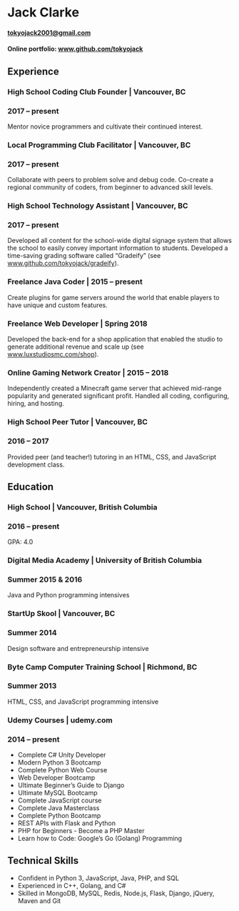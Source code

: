 # Jack Clarke

#### tokyojack2001@gmail.com
#### **Online portfolio:** www.github.com/tokyojack 

## Experience
### High School Coding Club Founder | Vancouver, BC
### 2017 – present
Mentor novice programmers and cultivate their continued interest.

### Local Programming Club Facilitator | Vancouver, BC 
### 2017 – present
Collaborate with peers to problem solve and debug code. Co-create a regional
community of coders, from beginner to advanced skill levels.

### High School Technology Assistant | Vancouver, BC
### 2017 – present 
Developed all content for the school-wide digital signage system that allows the school
to easily convey important information to students. Developed a time-saving grading
software called “Gradeify” (see www.github.com/tokyojack/gradeify).

### Freelance Java Coder | 2015 – present
Create plugins for game servers around the world that enable players to have unique
and custom features.

### Freelance Web Developer | Spring 2018
Developed the back-end for a shop application that enabled the studio to generate
additional revenue and scale up (see www.luxstudiosmc.com/shop).

### Online Gaming Network Creator | 2015 – 2018
Independently created a Minecraft game server that achieved mid-range popularity
and generated significant profit. Handled all coding, configuring, hiring, and hosting. 

### High School Peer Tutor | Vancouver, BC
### 2016 – 2017
Provided peer (and teacher!) tutoring in an HTML, CSS, and JavaScript development
class.

## Education
### High School | Vancouver, British Columbia
### 2016 – present
GPA: 4.0

### Digital Media Academy | University of British Columbia 
### Summer 2015 & 2016
Java and Python programming intensives

### StartUp Skool | Vancouver, BC
### Summer 2014
Design software and entrepreneurship intensive

### Byte Camp Computer Training School | Richmond, BC
### Summer 2013
HTML, CSS, and JavaScript programming intensive

### Udemy Courses | udemy.com
### 2014 – present
 
* Complete C# Unity Developer 
* Modern Python 3 Bootcamp 
* Complete Python Web Course 
* Web Developer Bootcamp 
* Ultimate Beginner’s Guide to Django
* Ultimate MySQL Bootcamp
* Complete JavaScript course
* Complete Java Masterclass 
* Complete Python Bootcamp
* REST APIs with Flask and Python
* PHP for Beginners - Become a PHP Master
* Learn how to Code: Google’s Go (Golang) Programming


## Technical Skills
* Confident in Python 3, JavaScript, Java, PHP, and SQL
* Experienced in C++, Golang, and C#
* Skilled in MongoDB, MySQL, Redis, Node.js, Flask, Django, jQuery, Maven and Git
